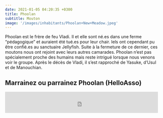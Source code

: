 ```yaml
---
date: 2021-01-05 04:20:35 +0300
title: Phoolan
subtitle: Mouton
image: '/images/inhabitants/Phoolan+New+Meadow.jpeg'
---
```


Phoolan est le frère de feu Vladi. Il et elle sont né.es dans une ferme “pédagogique” et auraient été tué.es pour leur chair. Iels ont cependant pu être confié.es au sanctuaire Jellyfish. Suite à la fermeture de ce dernier, ces moutons nous ont rejoint avec leurs autres camarades.
Phoolan n’est pas spécialement proche des humains mais reste intrigué lorsque nous venons voir le groupe. Après le décès de Vladi, il s’est rapproché de Yasuke, d’Usul et de Manouchian.

## Marrainez ou parrainez Phoolan (HelloAsso)

<iframe id="haWidget" allowtransparency="true" src="https://www.helloasso.com/associations/mallouestan-association/formulaires/1/widget-bouton" style="width: 100%; height: 70px; border: none;"></iframe>